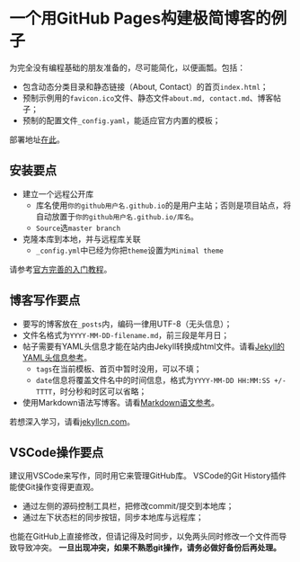 # 一个用GitHub Pages构建极简博客的例子

为完全没有编程基础的朋友准备的，尽可能简化，以便画瓢。包括：

* 包含动态分类目录和静态链接（About, Contact）的首页`index.html`；
* 预制示例用的`favicon.ico`文件、静态文件`about.md, contact.md`、博客帖子；
* 预制的配置文件`_config.yaml`，能适应官方内置的模板；

部署地址[在此](http://blog.xiiigame.com/blog-example/)。

## 安装要点

* 建立一个远程公开库
  * 库名使用`你的github用户名.github.io`的是用户主站；否则是项目站点，将自动放置于`你的github用户名.github.io/库名`。
  * `Source`选`master branch`
* 克隆本库到本地，并与远程库关联
  * `_config.yml`中已经为你把`theme`设置为`Minimal theme`

请参考[官方完善的入门教程](https://guides.github.com/features/pages/)。

## 博客写作要点

* 要写的博客放在`_posts`内，编码一律用UTF-8（无头信息）；
* 文件名格式为`YYYY-MM-DD-filename.md`，前三段是年月日；
* 帖子需要有YAML头信息才能在站内由Jekyll转换成html文件。请看[Jekyll的YAML头信息参考](http://jekyllcn.com/docs/frontmatter/)。
  * `tags`在当前模板、首页中暂时没用，可以不填；
  * `date`信息将覆盖文件名中的时间信息，格式为`YYYY-MM-DD HH:MM:SS +/-TTTT`，时分秒和时区可以省略；
* 使用Markdown语法写博客。请看[Markdown语文参考](https://guides.github.com/features/mastering-markdown/)。

若想深入学习，请看[jekyllcn.com](http://jekyllcn.com/)。

## VSCode操作要点

建议用VSCode来写作，同时用它来管理GitHub库。
VSCode的Git History插件能使Git操作变得更直观。

* 通过左侧的源码控制工具栏，把修改commit/提交到本地库；
* 通过左下状态栏的同步按钮，同步本地库与远程库；

也能在GitHub上直接修改，但请记得及时同步，以免两头同时修改一个文件而导致导致冲突。
**一旦出现冲突，如果不熟悉git操作，请务必做好备份后再处理。**
